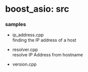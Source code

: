 boost_asio: src
===============


### samples
- ip_address.cpp  
finding the IP address of a host  

- resolver.cpp  
resolve IP Address from hostname

- version.cpp  


